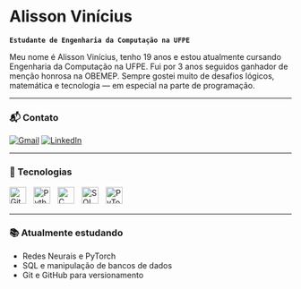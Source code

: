 # Alisson Vinícius

**`Estudante de Engenharia da Computação na UFPE`**

Meu nome é Alisson Vinícius, tenho 19 anos e estou atualmente cursando Engenharia da Computação na UFPE. Fui por 3 anos seguidos ganhador de menção honrosa na OBEMEP. Sempre gostei muito de desafios lógicos, matemática e tecnologia — em especial na parte de programação.

---

### 📬 Contato

[![Gmail](https://img.shields.io/badge/-alissonvini075@gmail.com-D14836?style=for-the-badge&logo=gmail&logoColor=white)](mailto:alissonvini075@gmail.com)
[![LinkedIn](https://img.shields.io/badge/-Alisson%20Vinicius-0077B5?style=for-the-badge&logo=linkedin&logoColor=white)](https://www.linkedin.com/in/seu-usuario/)

---

### 🧠 Tecnologias

<img 
    align="left" 
    alt="Git" 
    title="Git"
    width="30px" 
    style="padding-right: 10px;" 
    src="https://cdn.jsdelivr.net/gh/devicons/devicon@latest/icons/git/git-original.svg" 
/>
<img 
    align="left" 
    alt="Python" 
    title="Python"
    width="30px" 
    style="padding-right: 10px;" 
    src="https://cdn.jsdelivr.net/gh/devicons/devicon@latest/icons/python/python-original.svg" 
/>
<img 
    align="left" 
    alt="C" 
    title="C"
    width="30px" 
    style="padding-right: 10px;" 
    src="https://cdn.jsdelivr.net/gh/devicons/devicon@latest/icons/c/c-original.svg" 
/>
<img 
    align="left" 
    alt="SQL" 
    title="SQL"
    width="30px" 
    style="padding-right: 10px;" 
    src="https://cdn.jsdelivr.net/gh/devicons/devicon@latest/icons/mysql/mysql-original.svg" 
/>
<img 
    align="left" 
    alt="PyTorch" 
    title="PyTorch"
    width="30px" 
    style="padding-right: 10px;" 
    src="https://cdn.jsdelivr.net/gh/devicons/devicon@latest/icons/pytorch/pytorch-original.svg" 
/>

<br/><br/>

---


### 📚 Atualmente estudando

- Redes Neurais e PyTorch
- SQL e manipulação de bancos de dados
- Git e GitHub para versionamento
